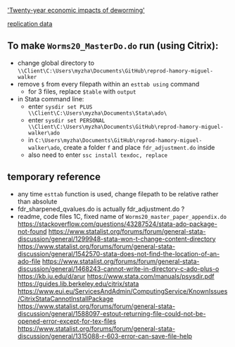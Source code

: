 ['Twenty-year economic impacts of deworming'](https://www.pnas.org/content/118/14/e2023185118)

[replication data](https://dataverse.harvard.edu/dataset.xhtml?persistentId=doi:10.7910/DVN/TTYMHI)

## To make `Worms20_MasterDo.do` run (using Citrix):

- change global directory to `\\Client\C:\Users\myzha\Documents\GitHub\reprod-hamory-miguel-walker`
- remove `$` from every filepath within an `esttab using` command
  - for 3 files, replace `$table` with `output`
- in Stata command line:
  - enter `sysdir set PLUS \\Client\C:\Users\myzha\Documents\Stata\ado\`
  - enter `sysdir set PERSONAL \\Client\C:\Users\myzha\Documents\GitHub\reprod-hamory-miguel-walker\ado`
  - in `C:\Users\myzha\Documents\GitHub\reprod-hamory-miguel-walker\ado`, create a folder `f` and place `fdr_adjustment.do` inside
  - also need to enter `ssc install texdoc, replace`

## temporary reference

- any time `esttab` function is used, change filepath to be relative rather than absolute
- fdr_sharpened_qvalues.do is actually fdr_adjustment.do ?
- readme, code files 1C, fixed name of `Worms20_master_paper_appendix.do`
https://stackoverflow.com/questions/43287524/stata-ado-package-not-found
https://www.statalist.org/forums/forum/general-stata-discussion/general/1299948-stata-won-t-change-content-directory
https://www.statalist.org/forums/forum/general-stata-discussion/general/1542570-stata-does-not-find-the-location-of-an-ado-file
https://www.statalist.org/forums/forum/general-stata-discussion/general/1468243-cannot-write-in-directory-c-ado-plus-o
https://kb.iu.edu/d/arur
https://www.stata.com/manuals/psysdir.pdf
https://guides.lib.berkeley.edu/citrix/stata
https://www.eui.eu/ServicesAndAdmin/ComputingService/KnownIssues/CitrixStataCannotInstallPackage
https://www.statalist.org/forums/forum/general-stata-discussion/general/1588097-estout-returning-file-could-not-be-opened-error-except-for-tex-files
https://www.statalist.org/forums/forum/general-stata-discussion/general/1315088-r-603-error-can-save-file-help

